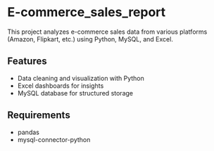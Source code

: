 # E-commerce_sales_report

This project analyzes e-commerce sales data from various platforms (Amazon, Flipkart, etc.) using Python, MySQL, and Excel.

## Features
- Data cleaning and visualization with Python
- Excel dashboards for insights
- MySQL database for structured storage

## Requirements
- pandas
- mysql-connector-python

